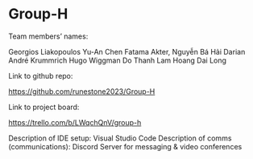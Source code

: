 # Group-H

Team members’ names: 

Georgios Liakopoulos
Yu-An Chen
Fatama Akter, 
Nguyễn Bá Hải
Darian André Krummrich
Hugo Wiggman
Do Thanh Lam
Hoang Dai Long


Link to github repo:

https://github.com/runestone2023/Group-H

Link to project board:

https://trello.com/b/LWqchQnV/group-h


Description of IDE setup:
Visual Studio Code
Description of comms (communications):
Discord Server for messaging & video conferences
